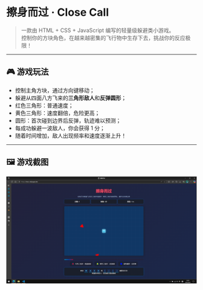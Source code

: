 # 擦身而过 · Close Call

> 一款由 HTML + CSS + JavaScript 编写的轻量级躲避类小游戏。  
> 控制你的方块角色，在越来越密集的飞行物中生存下去，挑战你的反应极限！

---

## 🎮 游戏玩法

- 控制主角方块，通过方向键移动；
- 躲避从四面八方飞来的**三角形敌人**和**反弹圆形**；
- 红色三角形：普通速度；
- 黄色三角形：速度翻倍，危险更高；
- 圆形：首次碰到边界后反弹，轨迹难以预测；
- 每成功躲避一波敌人，你会获得 1 分；
- 随着时间增加，敌人出现频率和速度逐渐上升！

---

## 🖼️ 游戏截图

![游戏界面](./screenshots/test.PNG)
